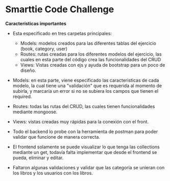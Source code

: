 # Smarttie Code Challenge

**Características importantes** 
- Esta especificado en tres carpetas principales: 
  - Models: modelos creados para las diferentes tablas del ejercicio (book, category, user)
  - Routes: rutas creadas para los diferentes modelos del ejercicio, las cuales en esta parte del código crea las funcionalidades del CRUD 
  - Views: Vistas creadas con ejs y ayuda de bootstrap para un poco de diseño. 
 
- Models: en esta parte, viene especificado las caracteristicas de cada modelo, la cual tiene una "validación" que es requerida al momento de subirla, y marcaría un error si no se subiera los campos que tienen el required.
- Routes: todas las rutas del CRUD, las cuales tienen funcionalidades mediante mongoose. 
- Views: vistas creadas muy rápidas para la conexión con el front. 

- Todo el backend lo probe con la herramienta de postman para poder validar que funcione de manera correcta.
- El frontend solamente se puede visualizar lo que tenga las collections mediante un get, todavía falta implementar que desde el frontend se pueda, eliminar y editar.
- Faltaron algunas validaciones y validar que las categoría se unieran con los libros y los usuarios con los libros. 


